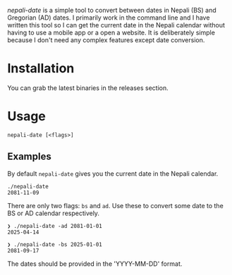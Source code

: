 _nepali-date_ is a simple tool to convert between dates in Nepali (BS) and Gregorian (AD) dates.
I primarily work in the command line and I have written this tool so I can get the current date in the Nepali calendar without having to use a mobile app or a open a website. It is deliberately simple because I don't need any complex features except date conversion.

# Installation
You can grab the latest binaries in the releases section.

# Usage
```{bash}
nepali-date [<flags>]
```

## Examples
By default `nepali-date` gives you the current date in the Nepali calendar.
```{bash}
./nepali-date
2081-11-09
```
There are only two flags: `bs` and `ad`. Use these to convert some date to the BS or AD calendar respectively.

```{bash}
❯ ./nepali-date -ad 2081-01-01
2025-04-14

❯ ./nepali-date -bs 2025-01-01
2081-09-17
```

The dates should be provided in the 'YYYY-MM-DD' format.
